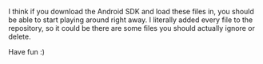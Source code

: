I think if you download the Android SDK and load these files in, you should be able to start playing around right away.  I literally added every file to the repository, so it could be there are some files you should actually ignore or delete.  

Have fun :)
